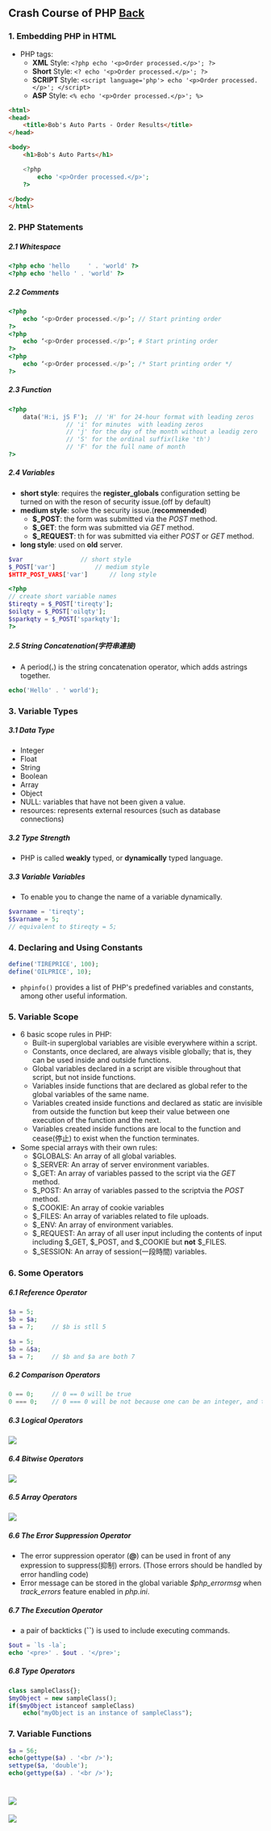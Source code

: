 ## Crash Course of PHP [Back](./../PHP.md)

### 1. Embedding PHP in HTML

- PHP tags: 
	- **XML** Style: ```<?php echo '<p>Order processed.</p>'; ?>```
	- **Short** Style: ```<? echo '<p>Order processed.</p>'; ?>```
	- **SCRIPT** Style: ```<script language='php'> echo '<p>Order processed.</p>'; </script>```
	- **ASP** Style: ```<% echo '<p>Order processed.</p>'; %>```

```html
<html>
<head>
	<title>Bob's Auto Parts - Order Results</title>
</head>

<body>
	<h1>Bob's Auto Parts</h1>
```

```php
	<?php
		echo '<p>Order processed.</p>';
	?>
```

```html
</body>
</html>
```

### 2. PHP Statements
##### 2.1 Whitespace

```php
<?php echo 'hello     ' . 'world' ?>
<?php echo 'hello ' . 'world' ?>
```

##### 2.2 Comments

```php
<?php 
	echo ‘<p>Order processed.</p>’; // Start printing order
?>
<?php 
	echo ‘<p>Order processed.</p>’; # Start printing order
?>
<?php 
	echo ‘<p>Order processed.</p>’; /* Start printing order */
?>
```

##### 2.3 Function

```php
<?php
	data('H:i, jS F');	// 'H' for 24-hour format with leading zeros
				// 'i' for minutes	with leading zeros
				// 'j' for the day of the month without a leadig zero
				// 'S' for the ordinal suffix(like 'th')
				// 'F' for the full name of month
?>
```

##### 2.4 Variables

- **short style**: requires the **register_globals** configuration setting be turned on with the reson of security issue.(off by default)
- **medium style**: solve the security issue.(**recommended**)
	- **$_POST**: the form was submitted via the *POST* method.
	- **$_GET**: the form was submitted via *GET* method.
	- **$_REQUEST**: th for was submitted via either *POST* or *GET* method.
- **long style**: used on **old** server.

```php
$var				// short style
$_POST['var']			// medium style
$HTTP_POST_VARS['var']		// long style
```
```php
<?php
// create short variable names
$tireqty = $_POST['tireqty'];
$oilqty = $_POST['oilqty'];
$sparkqty = $_POST['sparkqty'];
?>
```

##### 2.5 String Concatenation(字符串連接)

- A period(**.**) is the string concatenation operator, which adds astrings together.

```php
echo('Hello' . ' world');
```

### 3. Variable Types

##### 3.1 Data Type

- Integer
- Float
- String
- Boolean
- Array
- Object
- NULL: variables that have not been given a value.
- resources: represents external resources (such as database connections)

##### 3.2 Type Strength

- PHP is called **weakly** typed, or **dynamically** typed language.

##### 3.3 Variable Variables

- To enable you to change the name of a variable dynamically.

```php
$varname = 'tireqty';
$$varname = 5;
// equivalent to $tireqty = 5;
```

### 4. Declaring and Using Constants

```php
define('TIREPRICE', 100);
define('OILPRICE', 10);
```

- ```phpinfo()``` provides a list of PHP's predefined variables and constants, among other useful information.

### 5. Variable Scope

- 6 basic scope rules in PHP:
	- Built-in superglobal variables are visible everywhere within a script.
	- Constants, once declared, are always visible globally; that is, they can be used inside and outside functions.
	- Global variables declared in a script are visible throughout that script, but not inside functions.
	- Variables inside functions that are declared as global refer to the global variables of the same name.
	- Variables created inside functions and declared as static are invisible from outside the function but keep their value between one execution of the function and the next.
	- Variables created inside functions are local to the function and cease(停止) to exist when the function terminates.
- Some special arrays with their own rules:
	- $GLOBALS:  An array of all global variables.
	- $_SERVER: An array of server environment variables.
	- $_GET: An array of variables passed to the script via the *GET* method.
	- $_POST: An array of variables passed to the scriptvia the *POST* method.
	- $_COOKIE: An array of cookie variables
	- $_FILES: An array of variables related to file uploads.
	- $_ENV: An array of environment variables.
	- $_REQUEST: An array of all user input including the contents of input including $_GET, $_POST, and $_COOKIE but **not** $_FILES.
	- $_SESSION: An array of session(一段時間) variables.

### 6. Some Operators

##### 6.1 Reference Operator

```php
$a = 5;
$b = $a;
$a = 7;		// $b is stll 5
```

```php
$a = 5;
$b = &$a;
$a = 7;		// $b and $a are both 7
```

##### 6.2 Comparison Operators

```php
0 == 0;		// 0 == 0 will be true
0 === 0;	// 0 === 0 will be not because one can be an integer, and the other can be a string
```

##### 6.3 Logical Operators

<img src="./logical_operators.png">

##### 6.4 Bitwise Operators

<img src="./bitwise_operators.png">

##### 6.5 Array Operators

<img src="./array_operators.png">

##### 6.6 The Error Suppression Operator

- The error suppression operator (**@**) can be used in front of any expression to suppress(抑制) errors. (Those errors should be handled by error handling code)
- Error message can be stored in the global variable *$php_errormsg* when *track_errors* feature enabled in *php.ini*.

##### 6.7 The Execution Operator

- a pair of backticks (**``**) is used to include executing commands.

```php
$out = `ls -la`;
echo '<pre>' . $out . '</pre>';
```

##### 6.8 Type Operators

```php
class sampleClass{};
$myObject = new sampleClass();
if($myObject istanceof sampleClass)
	echo("myObject is an instance of sampleClass");
```

### 7. Variable Functions

```php
$a = 56;
echo(gettype($a) . '<br />');
settype($a, 'double');
echo(gettype($a) . '<br />');
```

<a href="#" style="left:200px;"><img src="./../../../pic/gotop.png"></a>
=====
<a href="http://aleen42.github.io/" target="_blank" ><img src="./../../../pic/tail.gif"></a>